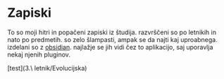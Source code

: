 # Zapiski
To so moji hitri in popačeni zapiski iz študija.
razvrščeni so po letnikih in nato po predmetih. so zelo šlampasti, ampak se da najti kaj uproabnega.
izdelani so z [obsidian](https://obsidian.md/). najlažje se jih vidi čez to aplikacijo, saj uporavlja nekaj njenih pluginov.

[test](3.\ letnik/Evolucijska)